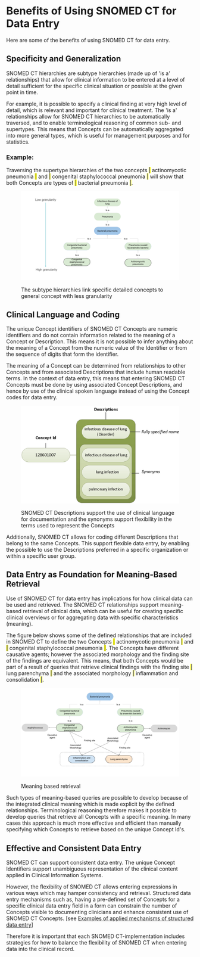 # Benefits of Using SNOMED CT for Data Entry

Here are some of the benefits of using SNOMED CT for data entry.

## Specificity and Generalization

SNOMED CT hierarchies are subtype hierarchies (made up of 'is a' relationships) that allow for clinical information to be entered at a level of detail sufficient for the specific clinical situation or possible at the given point in time.

For example, it is possible to specify a clinical finding at very high level of detail, which is relevant and important for clinical treatment. The 'is a' relationships allow for SNOMED CT hierarchies to be automatically traversed, and to enable terminological reasoning of common sub- and supertypes. This means that Concepts can be automatically aggregated into more general types, which is useful for management purposes and for statistics.

### **Example:**

Traversing the supertype hierarchies of the two concepts <mark style="color:blue;">|</mark> actinomycotic pneumonia <mark style="color:blue;">|</mark> and <mark style="color:blue;">|</mark> congenital staphylococcal pneumonia <mark style="color:blue;">|</mark> will show that both Concepts are types of <mark style="color:blue;">|</mark> bacterial pneumonia <mark style="color:blue;">|</mark>.

<figure><img src="../.gitbook/assets/Search and Data Entry guide images (1).png" alt=""><figcaption><p>The subtype hierarchies link specific detailed concepts to general concept with less granularity</p></figcaption></figure>

## Clinical Language and Coding

The unique Concept identifiers of SNOMED CT Concepts are numeric identifiers and do not contain information related to the meaning of a Concept or Description. This means it is not possible to infer anything about the meaning of a Concept from the numeric value of the Identifier or from the sequence of digits that form the identifier.

The meaning of a Concept can be determined from relationships to other Concepts and from associated Descriptions that include human readable terms. In the context of data entry, this means that entering SNOMED CT Concepts must be done by using associated Concept Descriptions, and hence by use of the clinical spoken language instead of using the Concept codes for data entry.

<figure><img src="../images/52170529.png" alt=""><figcaption><p>SNOMED CT Descriptions support the use of clinical language for documentation and the synonyms support flexibility in the terms used to represent the Concepts</p></figcaption></figure>

Additionally, SNOMED CT allows for coding different Descriptions that belong to the same Concepts. This support flexible data entry, by enabling the possible to use the Descriptions preferred in a specific organization or within a specific user group.

## Data Entry as Foundation for Meaning-Based Retrieval

Use of SNOMED CT for data entry has implications for how clinical data can be used and retrieved. The SNOMED CT relationships support meaning-based retrieval of clinical data, which can be useful for creating specific clinical overviews or for aggregating data with specific characteristics (meaning).

The figure below shows some of the defined relationships that are included in SNOMED CT to define the two Concepts <mark style="color:blue;">|</mark> actinomycotic pneumonia <mark style="color:blue;">|</mark> and <mark style="color:blue;">|</mark> congenital staphylococcal pneumonia <mark style="color:blue;">|</mark>. The Concepts have different causative agents; however the associated morphology and the finding site of the findings are equivalent. This means, that both Concepts would be part of a result of queries that retrieve clinical findings with the finding site <mark style="color:blue;">|</mark> lung parenchyma <mark style="color:blue;">|</mark> and the associated morphology <mark style="color:blue;">|</mark> inflammation and consolidation <mark style="color:blue;">|</mark>.

<figure><img src="../.gitbook/assets/Search and Data Entry guide defining relationships bacterial pneu (2).png" alt=""><figcaption><p>Meaning based retrieval</p></figcaption></figure>

Such types of meaning-based queries are possible to develop because of the integrated clinical meaning which is made explicit by the defined relationships. Terminological reasoning therefore makes it possible to develop queries that retrieve all Concepts with a specific meaning. In many cases this approach is much more effective and efficient than manually specifying which Concepts to retrieve based on the unique Concept Id's.

## Effective and Consistent Data Entry

SNOMED CT can support consistent data entry. The unique Concept Identifiers support unambiguous representation of the clinical content applied in Clinical Information Systems.

However, the flexibility of SNOMED CT allows entering expressions in various ways which may hamper consistency and retrieval. Structured data entry mechanisms such as, having a pre-defined set of Concepts for a specific clinical data entry field in a form can constrain the number of Concepts visible to documenting clinicians and enhance consistent use of SNOMED CT Concepts. \[see [Examples of applied mechanisms of structured data entry](6.2-structured-data-entry.md#examples-of-applied-mechanisms-of-structured-data-entry)]

Therefore it is important that each SNOMED CT-implementation includes strategies for how to balance the flexibility of SNOMED CT when entering data into the clinical record.
